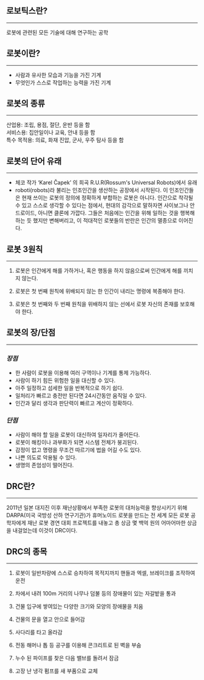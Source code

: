 ## **로보틱스란?**

---

로봇에 관련된 모든 기술에 대해 연구하는 공학  

## **로봇이란?**

---

- 사람과 유사한 모습과 기능을 가진 기계
- 무엇인가 스스로 작업하는 능력을 가진 기계

## **로봇의 종류**

---

산업용: 조립, 용점, 절단, 운반 등을 함  
서비스용: 집안일이나 교육, 안내 등을 함  
특수 목적용: 의료, 화재 진압, 군사, 우주 탐사 등을 함

## **로봇의 단어 유래**

---

- 체코 작가 ‘Karel Čapek’ 의 희곡 R.U.R(Rossum's Universal Robots)에서 유래
- roboti(robots)라 불리는 인조인간을 생산하는 공장에서 시작된다. 이 인조인간들은 현재 쓰이는 로봇의 정의에 정확하게 부합하는 로봇은 아니다. 인간으로 착각될 수 있고 스스로 생각할 수 있다는 점에서, 현대의 감각으로 말하자면 사이보그나 안드로이드, 아니면 클론에 가깝다. 그들은 처음에는 인간을 위해 일하는 것을 행복해 하는 듯 했지만 변해버리고, 이 적대적인 로봇들의 반란은 인간의 멸종으로 이어진다.

## **로봇 3원칙**

---

1. 로봇은 인간에게 해를 가하거나, 혹은 행동을 하지 않음으로써 인간에게 해를 끼치지 않는다.

2. 로봇은 첫 번째 원칙에 위배되지 않는 한 인간이 내리는 명령에 복종해야 한다.

3. 로봇은 첫 번째와 두 번째 원칙을 위배하지 않는 선에서 로봇 자신의 존재를 보호해야 한다.



## **로봇의 장/단점**

---

### *장점*
- 한 사람이 로봇을 이용해 여러 구역이나 기계를 통제 가능하다. 
- 사람이 하기 힘든 위험한 일을 대신할 수 있다.
- 아주 일정하고 섬세한 일을 반복적으로 하기 쉽다.
- 일처리가 빠르고 충전만 된다면 24시간동안 움직일 수 있다.
- 인간과 달리 생각과 판단력이 빠르고 계산이 정확하다.

### *단점*
- 사람이 해야 할 일을 로봇이 대신하여 일자리가 줄어든다.
- 로봇이 해킹이나 과부화가 되면 시스템 전체가 붕괴된다.
- 감정이 없고 명령을 무조건 따르기에 법을 어길 수도 있다.
- 나쁜 의도로 악용될 수 있다.
- 생명의 존엄성이 떨어진다.


## **DRC란?**

---

2011년 일본 대지진 이후 재난상황에서 부족한 로봇의 대처능력을 향상시키기 위해
DARPA(미국 국방성 산하 연구기관)가 휴머노이드 로봇을 만드는 전 세계 모든 로봇 공학자에게 재난 로봇 경연 대회 프로젝트를 내놓고 총 상금 몇 백억 원의 어마어마한 상금을 내걸었는데 이것이 DRC이다.

## **DRC의 종목**

---
1. 로봇이 일반차량에 스스로 승차하여 목적지까지 핸들과 엑셀, 브레이크를 조작하여 운전

2. 차에서 내려 100m 거리의 나무나 덤불 등의 장애물이 있는 자갈밭을 통과

3. 건물 입구에 쌓여있는 다양한 크기와 모양의 장애물을 치움

4. 건물의 문을 열고 안으로 들어감

5. 사다리를 타고 올라감

6. 전동 해머나 톱 등 공구를 이용해 콘크리트로 된 벽을 부숨

7. 누수 된 파이프를 찾은 다음 밸브를 돌려서 잠금

8. 고장 난 냉각 펌프를 새 부품으로 교체

